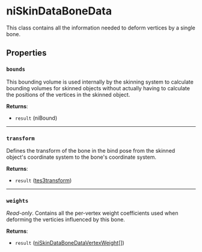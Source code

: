 # niSkinDataBoneData
<div class="search_terms" style="display: none">niskindatabonedata, skindatabonedata</div>

<!---
	This file is autogenerated. Do not edit this file manually. Your changes will be ignored.
	More information: https://github.com/MWSE/MWSE/tree/master/docs
-->

This class contains all the information needed to deform vertices by a single bone.

## Properties

### `bounds`
<div class="search_terms" style="display: none">bounds</div>

This bounding volume is used internally by the skinning system to calculate bounding volumes for skinned objects without actually having to calculate the positions of the vertices in the skinned object.

**Returns**:

* `result` (niBound)

***

### `transform`
<div class="search_terms" style="display: none">transform</div>

Defines the transform of the bone in the bind pose from the skinned object's coordinate system to the bone's coordinate system.

**Returns**:

* `result` ([tes3transform](../types/tes3transform.md))

***

### `weights`
<div class="search_terms" style="display: none">weights</div>

*Read-only*. Contains all the per-vertex weight coefficients used when deforming the verticies influenced by this bone.

**Returns**:

* `result` ([niSkinDataBoneDataVertexWeight](../types/niSkinDataBoneDataVertexWeight.md)[])

